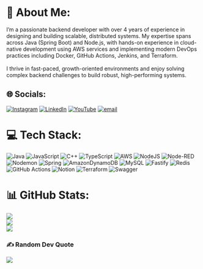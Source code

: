 # 💫 About Me:
I’m a passionate backend developer with over 4 years of experience in designing and building scalable, distributed systems. My expertise spans across Java (Spring Boot) and Node.js, with hands-on experience in cloud-native development using AWS services and implementing modern DevOps practices including Docker, GitHub Actions, Jenkins, and Terraform.<br><br>I thrive in fast-paced, growth-oriented environments and enjoy solving complex backend challenges to build robust, high-performing systems.


## 🌐 Socials:
[![Instagram](https://img.shields.io/badge/Instagram-%23E4405F.svg?logo=Instagram&logoColor=white)](https://instagram.com/vivek_shrivastav_1202) [![LinkedIn](https://img.shields.io/badge/LinkedIn-%230077B5.svg?logo=linkedin&logoColor=white)](https://linkedin.com/in/vivek-verma-705162191) [![YouTube](https://img.shields.io/badge/YouTube-%23FF0000.svg?logo=YouTube&logoColor=white)](https://youtube.com/@vivekverma2604) [![email](https://img.shields.io/badge/Email-D14836?logo=gmail&logoColor=white)](mailto:vivekverma1221998@gmail.com) 

# 💻 Tech Stack:
![Java](https://img.shields.io/badge/java-%23ED8B00.svg?style=flat&logo=openjdk&logoColor=white) ![JavaScript](https://img.shields.io/badge/javascript-%23323330.svg?style=flat&logo=javascript&logoColor=%23F7DF1E) ![C++](https://img.shields.io/badge/c++-%2300599C.svg?style=flat&logo=c%2B%2B&logoColor=white) ![TypeScript](https://img.shields.io/badge/typescript-%23007ACC.svg?style=flat&logo=typescript&logoColor=white) ![AWS](https://img.shields.io/badge/AWS-%23FF9900.svg?style=flat&logo=amazon-aws&logoColor=white) ![NodeJS](https://img.shields.io/badge/node.js-6DA55F?style=flat&logo=node.js&logoColor=white) ![Node-RED](https://img.shields.io/badge/Node--RED-%238F0000.svg?style=flat&logo=node-red&logoColor=white) ![Nodemon](https://img.shields.io/badge/NODEMON-%23323330.svg?style=flat&logo=nodemon&logoColor=%BBDEAD) ![Spring](https://img.shields.io/badge/spring-%236DB33F.svg?style=flat&logo=spring&logoColor=white) ![AmazonDynamoDB](https://img.shields.io/badge/Amazon%20DynamoDB-4053D6?style=flat&logo=Amazon%20DynamoDB&logoColor=white) ![MySQL](https://img.shields.io/badge/mysql-4479A1.svg?style=flat&logo=mysql&logoColor=white) ![Fastify](https://img.shields.io/badge/fastify-%23000000.svg?style=flat&logo=fastify&logoColor=white) ![Redis](https://img.shields.io/badge/redis-%23DD0031.svg?style=flat&logo=redis&logoColor=white) ![GitHub Actions](https://img.shields.io/badge/github%20actions-%232671E5.svg?style=flat&logo=githubactions&logoColor=white) ![Notion](https://img.shields.io/badge/Notion-%23000000.svg?style=flat&logo=notion&logoColor=white) ![Terraform](https://img.shields.io/badge/terraform-%235835CC.svg?style=flat&logo=terraform&logoColor=white) ![Swagger](https://img.shields.io/badge/-Swagger-%23Clojure?style=flat&logo=swagger&logoColor=white)
# 📊 GitHub Stats:
![](https://github-readme-stats.vercel.app/api?username=vivekverma1221998&theme=onedark&hide_border=false&include_all_commits=false&count_private=true)<br/>
![](https://nirzak-streak-stats.vercel.app/?user=vivekverma1221998&theme=onedark&hide_border=false)<br/>
![](https://github-readme-stats.vercel.app/api/top-langs/?username=vivekverma1221998&theme=onedark&hide_border=false&include_all_commits=false&count_private=true&layout=compact)

### ✍️ Random Dev Quote
![](https://quotes-github-readme.vercel.app/api?type=vetical&theme=radical)

<!-- Proudly created with GPRM ( https://gprm.itsvg.in ) -->
